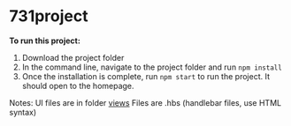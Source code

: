 # 731project

**To run this project:**

1. Download the project folder
2. In the command line, navigate to the project folder and run `npm install`
3. Once the installation is complete, run `npm start` to run the project. It should open to the homepage.


Notes:
UI files are in folder [views](https://gitlab.scs.ryerson.ca/gzmak/731project/-/tree/main/views)
Files are .hbs (handlebar files, use HTML syntax)

